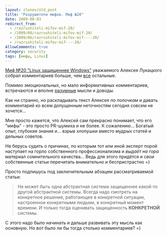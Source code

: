 ```yaml
---
layout: zlonov/old_post
title: "Разрушители мифов. Миф №20"
date: 2009-08-03
redirect_from:
  - /razrushiteli-mifov-mif-20/
  - /2009/08/razrushiteli-mifov-mif-20/
  - /2009/06/razrushiteli-mifov-mif----20/
  - /razrushiteli-mifov-mif----20/ 
AllowComments: true
category: security
tags: [мифы, Linux]
---
```

[Миф №20 "Linux защищеннее Windows"](http://bankir.ru/news/experts/lukatsky/1701779) уважаемого Алексея Лукацкого собрал комментариев больше, чем [все](http://bankir.ru/news/experts/lukatsky/) остальные.

Помимо эмоциональных, но мало информативных комментариев, встречаются и вполне [разумные](http://bankir.ru/discuss/1701779#post1717401) мысли и доводы.

Как ни странно, но раскладывать текст Алексея _по полочкам_ и давать комментарий ко всем допущенным неточностям сегодня совсем не хочется...

Мне просто кажется, что Алексей сам прекрасно понимает, что его "мифы" - это просто PR-шумиха и не более. К сожалению... Богатый опыт, глубокие знания и... взрыв хлопушки вместо мудрых статей и дельных советов.

Не берусь судить о причинах, по которым тот или иной эксперт порой наступает на горло собственного профессионализма и _выдаёт на гора_ материал сомнительного качества... Ведь для этого придётся и свои собственные статьи перечитать внимательно и беспристрастно =)

Просто подпишусь под заключительным абзацем рассматриваемой статьи:

> Не может быть одна абстрактная система защищеннее какой-то другой абстрактной системы. Всегда надо смотреть на конкретное решение, работающее в конкретной ситуации, настроенное конкретными людьми, в конкретный момент времени. И только тогда оценивать защищенность **КОНКРЕТНОЙ** системы.

С этого надо было начинать и дальше развивать эту мысль как основную. Но вот было ли бы тогда столько комментариев? =)
